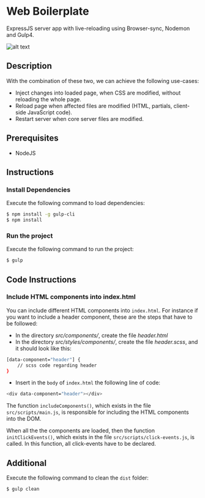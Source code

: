 #  Web Boilerplate
ExpressJS server app with live-reloading using Browser-sync, Nodemon and Gulp4.

![alt text](https://fpegios.000webhostapp.com/fpegios/images/portfolio/gulp_express_browsersync_nodemon.png)

## Description
With the combination of these two, we can achieve the following use-cases:
* Inject changes into loaded page, when CSS are modified, without reloading the whole page.
* Reload page when affected files are modified (HTML, partials, client-side JavaScript code).
* Restart server when core server files are modified.

## Prerequisites
  - NodeJS

## Instructions
### Install Dependencies
Execute the following command to load dependencies:
```sh
$ npm install -g gulp-cli
$ npm install
```
### Run the project
Execute the following command to run the project:
```sh
$ gulp
```

## Code Instructions
### Include HTML components into index.html
You can include different HTML components into `index.html`. For instance if you want to include a header component, these are the steps that have to be followed:
* In the directory *src/components/*, create the file *header.html*
* In the directory *src/styles/components/*, create the file *header.scss*, and it should look like this:
```sh
[data-component="header"] {
    // scss code regarding header
}
```
* Insert in the `body` of `index.html` the following line of code:
``` sh
<div data-component="header"></div>
```
The function `includeComponents()`, which exists in the file `src/scripts/main.js`, is responsible for including the HTML components into the DOM.

When all the the components are loaded, then the function `initClickEvents()`, which exists in the file `src/scripts/click-events.js`, is called. In this function, all click-events have to be declared.

## Additional
Execute the following command to clean the `dist` folder:
```sh
$ gulp clean
```